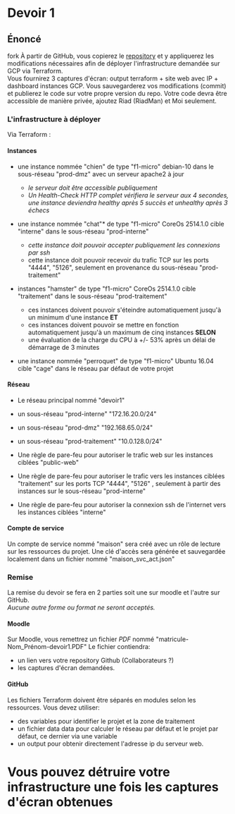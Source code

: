 # Devoir 1
## Énoncé
fork
À partir de GitHub, vous copierez le [repository](https://github.com/matbilodeau/CR460-devoir1)
et y appliquerez les modifications nécessaires afin de déployer l'infrastructure
demandée sur GCP via Terraform.  
Vous fournirez 3 captures d'écran: output terraform + site web avec IP + dashboard instances GCP.
Vous sauvegarderez vos modifications (commit) et publierez le code sur votre propre version du repo.
Votre code devra être accessible de manière privée, ajoutez Riad (RiadMan) et Moi seulement.


### L'infrastructure à déployer

Via Terraform :

#### Instances
* une instance nommée "chien"
de type "f1-micro"
debian-10
dans le sous-réseau "prod-dmz"
avec un serveur apache2 à jour
  * _le serveur doit être accessible publiquement_
  * _Un Health-Check HTTP complet vérifiera le serveur aux 4 secondes, une instance deviendra healthy après 5 succès et unhealthy après 3 échecs_

* une instance nommée "chat"*
de type "f1-micro"
CoreOs 2514.1.0
cible "interne"
dans le sous-réseau "prod-interne"
  * _cette instance doit pouvoir accepter publiquement les connexions par ssh_
  * cette instance doit pouvoir recevoir du  trafic TCP sur les ports "4444", "5126", seulement en provenance du sous-réseau "prod-traitement"

* instances "hamster"
de type "f1-micro"
CoreOs 2514.1.0
cible "traitement"
dans le sous-réseau "prod-traitement"
  * ces instances doivent pouvoir s'éteindre automatiquement jusqu'à un minimum d'une instance
  **ET**
  * ces instances doivent pouvoir se mettre en fonction automatiquement jusqu'à un maximum de cinq instances
  **SELON**
  * une évaluation de la charge du CPU à +/- 53% après un délai de démarrage de 3 minutes      

* une instance nommée "perroquet"
de type "f1-micro"
Ubuntu 16.04
cible "cage"
dans le réseau par défaut de votre projet

#### Réseau
* Le réseau principal nommé "devoir1"
* un sous-réseau "prod-interne" "172.16.20.0/24"
* un sous-réseau "prod-dmz" "192.168.65.0/24"
* un sous-réseau "prod-traitement" "10.0.128.0/24"

* Une règle de pare-feu pour autoriser le trafic web sur les instances ciblées "public-web"
* Une règle de pare-feu pour autoriser le trafic  vers les instances ciblées "traitement" sur les ports TCP "4444", "5126" , seulement à partir des instances sur le sous-réseau "prod-interne"
* Une règle de pare-feu pour autoriser la connexion ssh de l'internet vers les instances ciblées "interne"

#### Compte de service
Un compte de service nommé "maison" sera créé avec un rôle de lecture sur les ressources du projet.
Une clé d'accès sera générée et sauvegardée localement dans un fichier nommé "maison_svc_act.json"


### Remise
La remise du devoir se fera en 2 parties soit une sur moodle et l'autre sur GitHub.  
*Aucune autre forme ou format ne seront acceptés.*

#### Moodle
Sur Moodle, vous remettrez un fichier *PDF* nommé "matricule-Nom_Prénom-devoir1.PDF"
Le fichier contiendra:

* un lien vers votre repository Github (Collaborateurs ?)
* les captures d'écran demandées.

#### GitHub
Les fichiers Terraform doivent être séparés en modules selon les ressources.
Vous devez utiliser:
* des variables pour identifier le projet et la zone de traitement
* un fichier data data pour calculer le réseau par défaut et le projet par défaut, ce dernier via une variable
* un output pour obtenir directement l'adresse ip du serveur web.

# Vous pouvez détruire votre infrastructure une fois les captures d'écran obtenues
